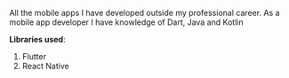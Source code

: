 All the mobile apps I have developed outside my professional career. As a mobile app developer I have knowledge of Dart, Java and Kotlin

**Libraries used**:
1. Flutter
2. React Native
